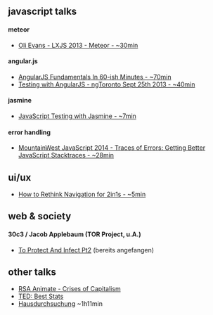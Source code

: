 javascript talks
----------------------

#### meteor  
- [Oli Evans - LXJS 2013 - Meteor - ~30min](https://www.youtube.com/watch?v=jFiLPpTKK-I&feature=youtu.be)  

#### angular.js  
- [AngularJS Fundamentals In 60-ish Minutes - ~70min](https://www.youtube.com/watch?v=i9MHigUZKEM&feature=youtu.be) 
- [Testing with AngularJS - ngToronto Sept 25th 2013 - ~40min](https://www.youtube.com/watch?v=AKwqfHm-3ZQ&feature=youtu.be) 

#### jasmine  
- [JavaScript Testing with Jasmine - ~7min](http://vimeo.com/71326996) 

#### error handling  
- [MountainWest JavaScript 2014 - Traces of Errors: Getting Better JavaScript Stacktraces - ~28min](https://www.youtube.com/watch?v=4Tys-VuBPgo) 

ui/ux
---------------------- 

- [How to Rethink Navigation for 2in1s - ~5min](https://software.intel.com/en-us/videos/how-to-rethink-navigation-for-2in1s) 

web & society
---------------------- 

#### 30c3 / Jacob Applebaum (TOR Project, u.A.)
- [To Protect And Infect Pt2](http://media.ccc.de/browse/congress/2013/30C3_-_5713_-_en_-_saal_2_-_201312301130_-_to_protect_and_infect_part_2_-_jacob.html) (bereits angefangen)

other talks
---------------------- 
* [RSA Animate - Crises of Capitalism](https://www.youtube.com/watch?v=qOP2V_np2c0)
* [TED: Best Stats](http://www.ted.com/talks/hans_rosling_shows_the_best_stats_you_ve_ever_seen)
* [Hausdurchsuchung](https://www.youtube.com/watch?v=6QN5pashwKk) ~1h11min
